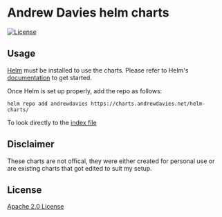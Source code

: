 # Andrew Davies helm charts

[![License](https://img.shields.io/badge/License-Apache%202.0-blue.svg)](https://opensource.org/licenses/Apache-2.0)

## Usage

[Helm](https://helm.sh) must be installed to use the charts.
Please refer to Helm's [documentation](https://helm.sh/docs/) to get started.

Once Helm is set up properly, add the repo as follows:

```console
helm repo add andrewdavies https://charts.andrewdavies.net/helm-charts/
```
To look directly to the [index file](https://helm.sh/docs/) 

## Disclaimer 
These charts are not offical, they were either created for personal use or are existing charts that got edited to suit my setup.

## License

[Apache 2.0 License](./LICENSE)